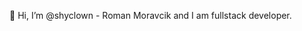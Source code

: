 👋 Hi, I’m @shyclown - Roman Moravcik and I am fullstack developer.
<!--
- 👀 I’m interested in art
- 🌱 I’m currently learning ...
- 💞️ I’m looking to collaborate ...
- 📫 How to reach me ...
-->

<!---
shyclown/shyclown is a ✨ special ✨ repository because its `README.md` (this file) appears on your GitHub profile.
You can click the Preview link to take a look at your changes.
--->
